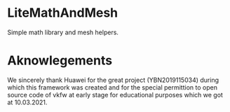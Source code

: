 # LiteMathAndMesh
Simple math library and mesh helpers.

# Aknowlegements

We sincerely thank Huawei for the great project (YBN2019115034) during which this framework was created and for the special permittion to open source code of vkfw at early stage for educational purposes which we got at 10.03.2021.
